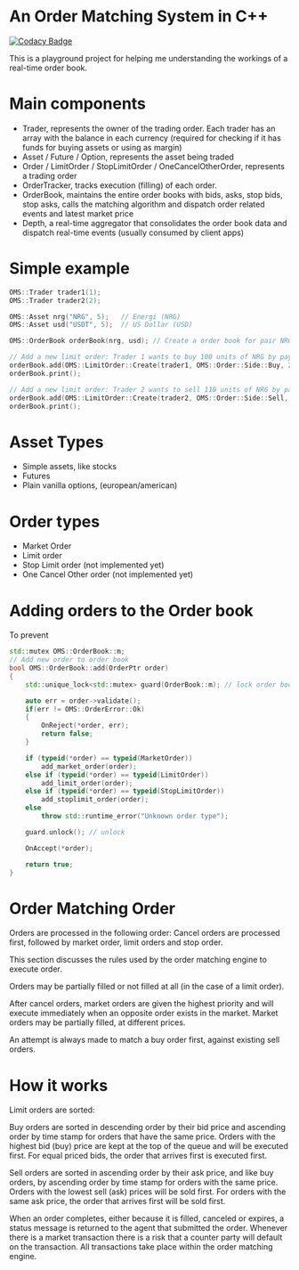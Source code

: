 # An Order Matching System in C++

[![Codacy Badge](https://api.codacy.com/project/badge/Grade/75db636aa855419b8075d9e9d7c26551)](https://app.codacy.com/manual/aroff/ordermatchingsystem?utm_source=github.com&utm_medium=referral&utm_content=aroff/ordermatchingsystem&utm_campaign=Badge_Grade_Dashboard)

This is a playground project for helping me understanding the workings of a real-time order book. 

# Main components

- Trader, represents the owner of the trading order. Each trader has an array with the balance in each currency (required for checking if it has funds for buying assets or using as margin)
- Asset / Future / Option, represents the asset being traded
- Order / LimitOrder / StopLimitOrder / OneCancelOtherOrder, represents a trading order
- OrderTracker, tracks execution (filling) of each order.
- OrderBook, maintains the entire order books with bids, asks, stop bids, stop asks, calls the matching algorithm and dispatch order related events and latest market price
- Depth, a real-time aggregator that consolidates the order book data and dispatch real-time events (usually consumed by client apps)

# Simple example

```cpp
OMS::Trader trader1(1);
OMS::Trader trader2(2);

OMS::Asset nrg("NRG", 5);	// Energi (NRG)
OMS::Asset usd("USDT", 5);	// US Dollar (USD)

OMS::OrderBook orderBook(nrg, usd); // Create a order book for pair NRG x USD

// Add a new limit order: Trader 1 wants to buy 100 units of NRG by paying 2 USDT
orderBook.add(OMS::LimitOrder::Create(trader1, OMS::Order::Side::Buy, 2 /*bid price*/, 100 /* quantity */));
orderBook.print();

// Add a new limit order: Trader 2 wants to sell 110 units of NRG by paying 2 USDT
orderBook.add(OMS::LimitOrder::Create(trader2, OMS::Order::Side::Sell, 2.1 /*ask price*/, 110 /* quantity */));
orderBook.print();

```

# Asset Types

- Simple assets, like stocks
- Futures
- Plain vanilla options, (european/american)

# Order types

- Market Order
- Limit order
- Stop Limit order (not implemented yet)
- One Cancel Other order (not implemented yet)

# Adding orders to the Order book

To prevent 
```cpp
std::mutex OMS::OrderBook::m;
// Add new order to order book
bool OMS::OrderBook::add(OrderPtr order)
{
	std::unique_lock<std::mutex> guard(OrderBook::m); // lock order books from other threads

	auto err = order->validate();
	if(err != OMS::OrderError::Ok)
	{
		OnReject(*order, err);
		return false;
	}

	if (typeid(*order) == typeid(MarketOrder))
		add_market_order(order);
	else if (typeid(*order) == typeid(LimitOrder))
		add_limit_order(order);
	else if (typeid(*order) == typeid(StopLimitOrder))
		add_stoplimit_order(order);
	else
		throw std::runtime_error("Unknown order type");

    guard.unlock(); // unlock

	OnAccept(*order);

	return true;
}
```

# Order Matching Order

Orders are processed in the following order: Cancel orders are processed first, followed by market order, limit orders and stop order. 

This section discusses the rules used by the order matching engine to execute order. 

Orders may be partially filled or not filled at all (in the case of a limit order).

After cancel orders, market orders are given the highest priority and will execute immediately when an opposite order exists in the market. Market orders may be partially filled, at different prices.

An attempt is always made to match a buy order first, against existing sell orders.

# How it works

Limit orders are sorted:

Buy orders are sorted in descending order by their bid price and ascending order by time stamp for orders that have the same price. Orders with the highest bid (buy) price are kept at the top of the queue and will be executed first. For equal priced bids, the order that arrives first is executed first.

Sell orders are sorted in ascending order by their ask price, and like buy orders, by ascending order by time stamp for orders with the same price. Orders with the lowest sell (ask) prices will be sold first. For orders with the same ask price, the order that arrives first will be sold first.

When an order completes, either because it is filled, canceled or expires, a status message is returned to the agent that submitted the order. Whenever there is a market transaction there is a risk that a counter party will default on the transaction. All transactions take place within the order matching engine.

